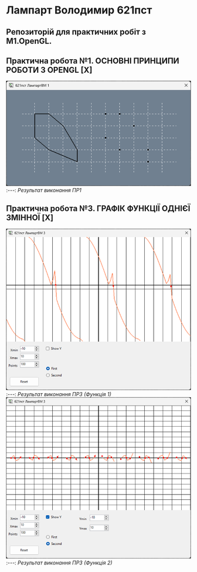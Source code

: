 # Лампарт Володимир 621пст
## Репозиторій для практичних робіт з M1.OpenGL.
 
## Практична робота №1. ОСНОВНІ ПРИНЦИПИ РОБОТИ З OPENGL [X]
![Результат виконання ПР1](screenshots/pr1.png)
:---:
*Результат виконання ПР1*

## Практична робота №3. ГРАФІК ФУНКЦІЇ ОДНІЄЇ ЗМІННОЇ [X]
![Результат виконання ПР3 1](screenshots/pr2_1.png)
:---:
*Результат виконання ПР3 (Функція 1)*
![Результат виконання ПР3 2](screenshots/pr2_2.png)
:---:
*Результат виконання ПР3 (Функція 2)*
